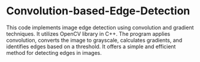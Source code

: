 # Convolution-based-Edge-Detection
This code implements image edge detection using convolution and gradient techniques. It utilizes OpenCV library in C++. The program applies convolution, converts the image to grayscale, calculates gradients, and identifies edges based on a threshold. It offers a simple and efficient method for detecting edges in images.
